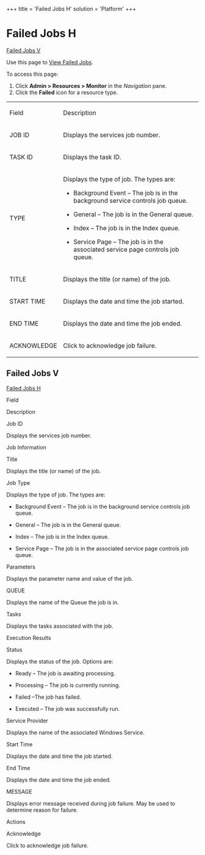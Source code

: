 +++
title = 'Failed Jobs H'
solution = 'Platform'
+++

# Failed Jobs H

[Failed Jobs V](#Failed_Jobs_V)

<div class="use">

Use this page to [View Failed Jobs](../Use_Cases/View_Failed_Jobs).

</div>

To access this page:

1.  Click **Admin \> Resources \> Monitor** in the *Navigation* pane.
2.  Click the <span style="font-weight: bold;">Failed</span> icon for a
    resource type.

<table>
<tbody>
<tr class="odd">
<td><p>Field</p></td>
<td><p>Description</p></td>
</tr>
<tr class="even">
<td><p>JOB ID</p></td>
<td><p>Displays the services job number.</p></td>
</tr>
<tr class="odd">
<td><p>TASK ID</p></td>
<td><p>Displays the task ID.</p></td>
</tr>
<tr class="even">
<td><p>TYPE</p></td>
<td><p>Displays the type of job. The types are:</p>
<ul>
<li><p>Background Event – The job is in the background service controls job queue.</p></li>
<li><p>General – The job is in the General queue.</p></li>
<li><p>Index – The job is in the Index queue.</p></li>
<li><p>Service Page – The job is in the associated service page controls job queue.</p></li>
</ul></td>
</tr>
<tr class="odd">
<td><p>TITLE</p></td>
<td><p>Displays the title (or name) of the job.</p></td>
</tr>
<tr class="even">
<td><p>START TIME</p></td>
<td><p>Displays the date and time the job started.</p></td>
</tr>
<tr class="odd">
<td><p>END TIME</p></td>
<td><p>Displays the date and time the job ended.</p></td>
</tr>
<tr class="even">
<td><p>ACKNOWLEDGE</p></td>
<td><p>Click to acknowledge job failure.</p></td>
</tr>
</tbody>
</table>

## <span id="Failed_Jobs_V"></span>Failed Jobs V

[Failed Jobs H](#Failed_Jobs_H)

Field

Description

Job ID

Displays the services job number.

Job Information

Title

Displays the title (or name) of the job.

Job Type

Displays the type of job. The types are:

  - Background Event – The job is in the background service controls job
    queue.

  - General – The job is in the General queue.

  - Index – The job is in the Index queue.

  - Service Page – The job is in the associated service page controls
    job queue.

Parameters

Displays the parameter name and value of the job.

QUEUE

Displays the name of the Queue the job is in.

Tasks

Displays the tasks associated with the job.

Execution Results

Status

Displays the status of the job. Options are:

  - Ready – The job is awaiting processing.

  - Processing – The job is currently running.

  - Failed –The job has failed.

  - Executed – The job was successfully run.

Service Provider

Displays the name of the associated Windows Service.

Start Time

Displays the date and time the job started.

End Time

Displays the date and time the job ended.

MESSAGE

Displays error message received during job failure. May be used to
determine reason for failure.

Actions

Acknowledge

Click to acknowledge job failure.
